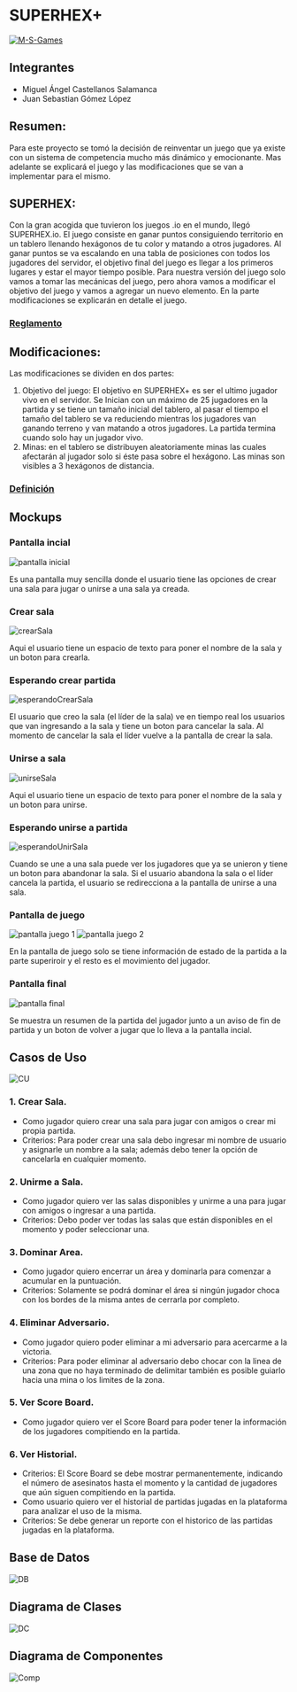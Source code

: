 # SUPERHEX+

[![M-S-Games](https://circleci.com/gh/M-S-Games/SUPERHEXPlus.svg?style=svg)](https://github.com/M-S-Games/SUPERHEXPlus)


## Integrantes 
- Miguel Ángel Castellanos Salamanca 
- Juan Sebastian Gómez López 
## Resumen:
Para este proyecto se tomó la decisión de reinventar un juego que ya existe con un sistema de competencia mucho más dinámico y emocionante. Mas adelante se explicará el juego y las modificaciones que se van a implementar para el mismo.

## SUPERHEX:
Con la gran acogida que tuvieron los juegos .io en el mundo, llegó SUPERHEX.io. El juego consiste en ganar puntos consiguiendo territorio en un tablero llenando hexágonos de tu color y matando a otros jugadores. Al ganar puntos se va escalando en una tabla de posiciones con todos los jugadores del servidor, el objetivo final del juego es llegar a los primeros lugares y estar el mayor tiempo posible.
Para nuestra versión del juego solo vamos a tomar las mecánicas del juego, pero ahora vamos a modificar el objetivo del juego y vamos a agregar un nuevo elemento. En la parte modificaciones se explicarán en detalle el juego.
### [Reglamento](https://github.com/M-S-Games/SUPERHEXPlus/blob/master/Reglamento.md)

## Modificaciones:
Las modificaciones se dividen en dos partes:
1. Objetivo del juego: El objetivo en SUPERHEX+ es ser el ultimo jugador vivo en el servidor. Se Inician con un máximo de 25 jugadores en la partida y se tiene un tamaño inicial del tablero, al pasar el tiempo el tamaño del tablero se va reduciendo mientras los jugadores van ganando terreno y van matando a otros jugadores. La partida termina cuando solo hay un jugador vivo.
2. 	Minas: en el tablero se distribuyen aleatoriamente minas las cuales afectarán al jugador solo si éste pasa sobre el hexágono. Las minas son visibles a 3 hexágonos de distancia.
### [Definición](https://github.com/M-S-Games/SUPERHEXPlus/blob/master/Definicion.md)

## Mockups
### Pantalla incial 

![pantalla inicial](https://github.com/M-S-Games/SUPERHEXPlus/blob/master/Images/inicial.PNG)

Es una pantalla muy sencilla donde el usuario tiene las opciones de crear una sala para jugar o unirse a una sala ya creada.

### Crear sala

![crearSala](https://github.com/M-S-Games/SUPERHEXPlus/blob/master/Images/crearSala.PNG)

Aqui el usuario tiene un espacio de texto para poner el nombre de la sala y un boton para crearla.

### Esperando crear partida

![esperandoCrearSala](https://github.com/M-S-Games/SUPERHEXPlus/blob/master/Images/esperandoCrear.PNG)

El usuario que creo la sala (el líder de la sala) ve en tiempo real los usuarios que van ingresando a la sala y tiene un boton para cancelar la sala. Al momento de cancelar la sala el líder vuelve a la pantalla de crear la sala.

### Unirse a sala

![unirseSala](https://github.com/M-S-Games/SUPERHEXPlus/blob/master/Images/unirseSala.PNG)

Aqui el usuario tiene un espacio de texto para poner el nombre de la sala y un boton para unirse.

### Esperando unirse a partida

![esperandoUnirSala](https://github.com/M-S-Games/SUPERHEXPlus/blob/master/Images/esperandoUnir.PNG)

Cuando se une a una sala puede ver los jugadores que ya se unieron y tiene un boton para abandonar la sala. Si el usuario abandona la sala o el líder cancela la partida, el usuario se redirecciona a la pantalla de unirse a una sala.

### Pantalla de juego 

![pantalla juego 1](https://github.com/M-S-Games/SUPERHEXPlus/blob/master/Images/2.png)
![pantalla juego 2](https://github.com/M-S-Games/SUPERHEXPlus/blob/master/Images/3.png)

En la pantalla de juego solo se tiene información de estado de la partida a la parte superiroir y el resto es el movimiento del jugador.

### Pantalla final

![pantalla final](https://github.com/M-S-Games/SUPERHEXPlus/blob/master/Images/4.png)

Se muestra un resumen de la partida del jugador junto a un aviso de fin de partida y un boton de volver a jugar que lo lleva a la pantalla incial.

## Casos de Uso

![CU](https://github.com/M-S-Games/SUPERHEXPlus/blob/master/Images/CasosUso.png)

### 1. Crear Sala.
- Como jugador quiero crear una sala para jugar con amigos o crear mi propia partida.
- Criterios: Para poder crear una sala debo ingresar mi nombre de usuario y asignarle un nombre a la sala; además debo tener la opción de cancelarla en cualquier momento.
### 2. Unirme a Sala.
- Como jugador quiero ver las salas disponibles y unirme a una para jugar con amigos o ingresar a una partida.
- Criterios: Debo poder ver todas las salas que están disponibles en el momento y poder seleccionar una.
### 3. Dominar Area. 
- Como jugador quiero encerrar un área y dominarla para comenzar a acumular en la puntuación. 
- Criterios: Solamente se podrá dominar el área si ningún jugador choca con los bordes de la misma antes de cerrarla por completo.
### 4. Eliminar Adversario.
- Como jugador quiero poder eliminar a mi adversario para acercarme a la victoria.
- Criterios: Para poder eliminar al adversario debo chocar con la linea de una zona que no haya terminado de delimitar también es posible guiarlo hacia una mina o los limites de la zona.
### 5. Ver Score Board.
- Como jugador quiero ver el Score Board para poder tener la información de los jugadores compitiendo en la partida.
### 6. Ver Historial.
- Criterios: El Score Board se debe mostrar permanentemente, indicando el número de asesinatos hasta el momento y la cantidad de jugadores que aún siguen compitiendo en la partida.
- Como usuario quiero ver el historial de partidas jugadas en la plataforma para analizar el uso de la misma.
- Criterios: Se debe generar un reporte con el historico de las partidas jugadas en la plataforma.

## Base de Datos

![DB](https://github.com/M-S-Games/SUPERHEXPlus/blob/master/Images/DB.png)

## Diagrama de Clases

![DC](https://github.com/M-S-Games/SUPERHEXPlus/blob/master/Images/Clases.png)

## Diagrama de Componentes

![Comp](https://github.com/M-S-Games/SUPERHEXPlus/blob/master/Images/Componentes.png)
